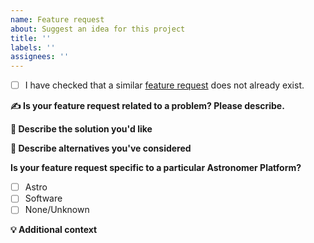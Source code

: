 ```yaml
---
name: Feature request
about: Suggest an idea for this project
title: ''
labels: ''
assignees: ''
---
```


- [ ] I have checked that a similar [feature request](https://github.com/astronomer/astro-cli/issues?q=is%3Aopen+is%3Aissue+label%3A%22feature+request%22) does not already exist.

**✍️ Is your feature request related to a problem? Please describe.**

<!--
A clear and concise description of what the problem is. Ex. I'm always frustrated when [...]
-->

**🧩 Describe the solution you'd like**

<!--
A clear and concise description of what you want to happen.
-->

**🤔 Describe alternatives you've considered**

<!--
A clear and concise description of any alternative solutions or features you've considered.
-->

**Is your feature request specific to a particular Astronomer Platform?**

- [ ] Astro
- [ ] Software
- [ ] None/Unknown

**💡 Additional context**

<!--
Add any other context or screenshots about the feature request here.
-->
